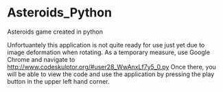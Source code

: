 Asteroids_Python
================

Asteroids game created in python

Unfortuantely this application is not quite ready for use just yet due to image deformation when rotating.
As a temporary measure, use Google Chrome and navigate to http://www.codeskulptor.org/#user28_WwAnxLf7y5_0.py 
Once there, you will be able to view the code and use the application by pressing the play button in the upper left hand corner.
